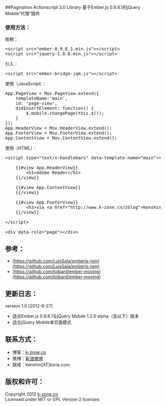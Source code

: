 ##Pagination Actionscript 3.0 Library
基于Ember.js 0.9.8.1的jQuery Mobile“代理”插件

### 使用方法：  
依赖：  
<pre>
&lt;script src=&quot;ember-0.9.8.1.min.js&quot;&gt;&lt;/script&gt;
&lt;script src=&quot;jquery-1.8.0.min.js&quot;&gt;&lt;/script&gt;
</pre>

引入：  
<pre>
&lt;script src=&quot;ember-bridge-jqm.js&quot;&gt;&lt;/script&gt;
</pre>


使用（JavaScript）：  
<pre>
App.PageView = Mov.PageView.extend({
    templateName:'main',
    id: 'page-view',
    didInsertElement: function() {
        $.mobile.changePage(this.$());
    }
});
App.HeaderView = Mov.HeaderView.extend();
App.FooterView = Mov.FooterView.extend();
App.ContentView = Mov.ContentView.extend();
</pre>

使用（HTML）：  
<pre>
&lt;script type=&quot;text/x-handlebars&quot; data-template-name=&quot;main&quot;&gt;&lt;/script&gt;

	{{#view App.HeaderView}}
		&lt;h1&gt;Adobe Reader&lt;/h1&gt;
	{{/view}}

	{{#view App.ContentView}}
	{{/view}}

	{{#view App.FooterView}}
		&lt;h3&gt;via &lt;a href="http://www.k-zone.cn/zblog"&gt;Kenshin&lt;/a&gt;&lt;/h3&gt;
	{{/view}}

&lt;/script&gt;

&lt;div data-role=&quot;page&quot;&gt;&lt;/div&gt;
</pre>


## 参考：
* [https://github.com/LuisSala/emberjs-jqm](https://github.com/LuisSala/emberjs-jqm)
* [https://github.com/tolbard/ember-moving](https://github.com/tolbard/ember-moving)

## 更新日志：
version 1.0 [2012-8-27]
* 适合Ember.js 0.9.8.1与jQuery Mobile 1.2.0 alpha（及以下）版本
* 适合jQuery Mobile单页面模式

## 联系方式：
* 博客：[k-zone.cn](http://www.k-zone.cn/zblog)
* 微博：[新浪微博](http://weibo.com/23784148)
* 联络：kenshin[AT]ksria.com

## 版权和许可：
Copyright 2012 [k-zone.cn](http://www.k-zone.cn/zblog)  
Licensed under MIT or GPL Version 2 licenses
